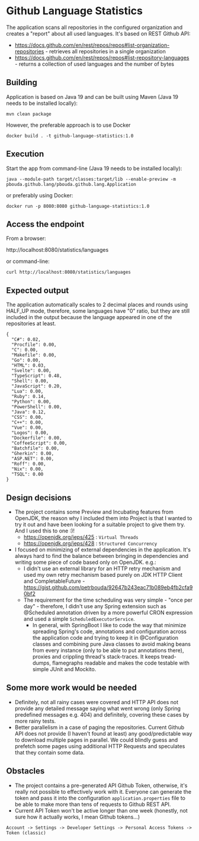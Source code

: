 # Github Language Statistics

The application scans all repositories in the configured organization and creates a "report" about all used languages.
It's based on REST Github API: 

- https://docs.github.com/en/rest/repos/repos#list-organization-repositories - retrieves all repositories in a single organization
- https://docs.github.com/en/rest/repos/repos#list-repository-languages - returns a collection of used languages and the number of bytes

## Building

Application is based on Java 19 and can be built using Maven (Java 19 needs to be installed locally):

```
mvn clean package
```

However, the preferable approach is to use Docker 

```
docker build . -t github-language-statistics:1.0
```

## Execution

Start the app from command-line (Java 19 needs to be installed locally):

```
java --module-path target/classes:target/lib --enable-preview -m pbouda.github.lang/pbouda.github.lang.Application
```

or preferably using Docker:

```
docker run -p 8080:8080 github-language-statistics:1.0
```

## Access the endpoint 

From a browser:

http://localhost:8080/statistics/languages

or command-line:

```
curl http://localhost:8080/statistics/languages
```

## Expected output

The application automatically scales to 2 decimal places and rounds using HALF_UP mode, therefore, some languages have "0" ratio,
but they are still included in the output because the language appeared in one of the repositories at least.

```
{
  "C#": 0.02,
  "Procfile": 0.00,
  "C": 0.00,
  "Makefile": 0.00,
  "Go": 0.00,
  "HTML": 0.03,
  "Svelte": 0.00,
  "TypeScript": 0.48,
  "Shell": 0.00,
  "JavaScript": 0.20,
  "Lua": 0.00,
  "Ruby": 0.14,
  "Python": 0.00,
  "PowerShell": 0.00,
  "Java": 0.12,
  "CSS": 0.00,
  "C++": 0.00,
  "Vue": 0.00,
  "Logos": 0.00,
  "Dockerfile": 0.00,
  "CoffeeScript": 0.00,
  "Batchfile": 0.00,
  "Gherkin": 0.00,
  "ASP.NET": 0.00,
  "Roff": 0.00,
  "Nix": 0.00,
  "TSQL": 0.00
}
```

## Design decisions

- The project contains some Preview and Incubating features from OpenJDK, the reason why I included them into Project is that 
I wanted to try it out and have been looking for a suitable project to give them try. And I used this to one :)! 
  - https://openjdk.org/jeps/425 : `Virtual Threads`
  - https://openjdk.org/jeps/428 : `Structured Concurrency`
- I focused on minimizing of external dependencies in the application. It's always hard to find the balance between bringing in 
dependencies and writing some piece of code based only on OpenJDK. e.g.:
  - I didn't use an external library for an HTTP retry mechanism and used my own retry mechanism based purely on JDK HTTP Client 
  and CompletableFuture - https://gist.github.com/petrbouda/92647b243eac71b089eb4fb2cfa90bf2
  - The requirement for the time scheduling was very simple - "once per day" - therefore, I didn't use any Spring extension 
  such as @Scheduled annotation driven by a more powerful CRON expression and used a simple `ScheduledExecutorService`.
    - In general, with SpringBoot I like to code the way that minimize spreading Spring's code, annotations and configuration across
    the application code and trying to keep it in @Configuration classes and combining pure Java classes to avoid making beans from every 
    instance (only to be able to put annotations there), proxies and crippling thread's stack-traces. 
    It keeps tread-dumps, flamegraphs readable and makes the code testable with simple JUnit and Mockito.

## Some more work would be needed

- Definitely, not all rainy cases were covered and HTTP API does not provide any detailed message saying what went wrong
(only Spring predefined messages e.g. 404) and definitely, covering these cases by more rainy tests.
- Better parallelism in a case of paging the repositories. Current Github API does not provide (I haven't found at least) 
any good/predictable way to download multiple pages in parallel. We could blindly guess and prefetch some pages using additional 
HTTP Requests and speculates that they contain some data.

## Obstacles

- The project contains a pre-generated API Github Token, otherwise, it's really not possible to effectively work with it. 
Everyone can generate the token and pass it into the configuration `application.properties` file to be able to make more 
than tens of requests to Github REST API.
- Current API Token won't be active longer than one week (honestly, not sure how it actually works, I mean Github tokens...)

```
Account -> Settings -> Developer Settings -> Personal Access Tokens -> Token (classic)
```
